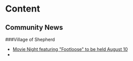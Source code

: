 # Content
## Community News
###Village of Shepherd
* [Movie Night featuring "Footloose" to be held August 10](2016-08-03-Movie-Night-featuring-“Footloose”-to-be-held-August-10.docx.md)
* [](2016-08-04-Breakfast-on-the-Farm-event-to-be-held-August-27.docx.md)


